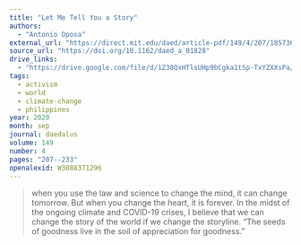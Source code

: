 ```yaml
---
title: "Let Me Tell You a Story"
authors:
  - "Antonio Oposa"
external_url: "https://direct.mit.edu/daed/article-pdf/149/4/207/1857367/daed_a_01828.pdf"
source_url: "https://doi.org/10.1162/daed_a_01828"
drive_links:
  - "https://drive.google.com/file/d/1Z38QxHTlsUHp9bCgka1tSp-TxYZXXsPa/view?usp=drivesdk"
tags:
  - activism
  - world
  - climate-change
  - philippines
year: 2020
month: sep
journal: daedalus
volume: 149
number: 4
pages: "207--233"
openalexid: W3088371296
---
```


> when you use the law and science to change the mind, it can change tomorrow.
> But when you change the heart, it is forever.
> In the midst of the ongoing climate and COVID-19 crises, I believe that we can change the story of the world if we change the storyline.
> “The seeds of goodness live in the soil of appreciation for goodness.”

